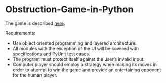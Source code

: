 # Obstruction-Game-in-Python

The game is described [here](http://www.papg.com/show?2XMX).

Requirements:
- Use object oriented programming and layered architecture.
- All modules with the exception of the UI will be covered with specifications and PyUnit test cases.
- The program must protect itself against the user’s invalid input.
- Computer player should employ a strategy when making its moves in order to attempt to win the game and provide an entertaining opponent for the human player.
